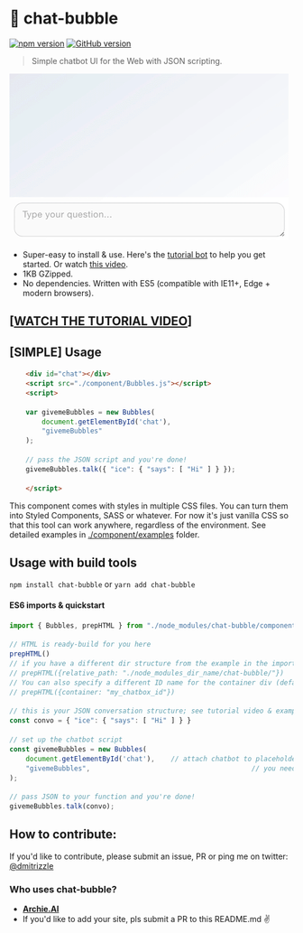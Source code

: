 # 💬 chat-bubble
[![npm version](https://badge.fury.io/js/chat-bubble.svg)](https://badge.fury.io/js/chat-bubble) 
[![GitHub version](https://badge.fury.io/gh/dmitrizzle%2Fchat-bubble.svg)](https://badge.fury.io/gh/dmitrizzle%2Fchat-bubble)

> Simple chatbot UI for the Web with JSON scripting.

![Screenshot](screenshot.gif?raw=true)

- Super-easy to install & use. Here's the [tutorial bot](https://dmitrizzle.github.io/chat-bubble/index.html) to help you get started. Or watch [this video](https://www.youtube.com/watch?v=fkJ935a7VSk).
- 1KB GZipped.
- No dependencies. Written with ES5 (compatible with IE11+, Edge + modern browsers).

## [[WATCH THE TUTORIAL VIDEO](https://www.youtube.com/watch?v=fkJ935a7VSk)]

## [SIMPLE] Usage
```html
	<div id="chat"></div>
	<script src="./component/Bubbles.js"></script>
	<script>

	var givemeBubbles = new Bubbles(
	    document.getElementById('chat'),
	    "givemeBubbles"
	);

	// pass the JSON script and you're done!
	givemeBubbles.talk({ "ice": { "says": [ "Hi" ] } });
	
	</script>
```
This component comes with styles in multiple CSS files. You can turn them into Styled Components, SASS or whatever. For now it's just vanilla CSS so that this tool can work anywhere, regardless of the environment. See detailed examples in [./component/examples](https://github.com/dmitrizzle/chat-bubble/tree/master/component/examples) folder.

## Usage with build tools
`npm install chat-bubble` or `yarn add chat-bubble`

#### ES6 imports & quickstart
```javascript
import { Bubbles, prepHTML } from "./node_modules/chat-bubble/component/Bubbles.js"

// HTML is ready-build for you here
prepHTML()
// if you have a different dir structure from the example in the import method above pass it as an option:
// prepHTML({relative_path: "./node_modules_dir_name/chat-bubble/"})
// You can also specify a different ID name for the container div (default is "chat"):
// prepHTML({container: "my_chatbox_id"})

// this is your JSON conversation structure; see tutorial video & examples for more info
const convo = { "ice": { "says": [ "Hi" ] } }

// set up the chatbot script
const givemeBubbles = new Bubbles(
	document.getElementById('chat'), 	// attach chatbot to placeholder above ^^
	"givemeBubbles",										// you need to pass the name of the constructor variable that evokes Bubble function here
);

// pass JSON to your function and you're done!
givemeBubbles.talk(convo);
```


## How to contribute:
If you'd like to contribute, please submit an issue, PR or ping me on twitter: [@dmitrizzle](https://twitter.com/dmitrizzle)

### Who uses chat-bubble?
- **[Archie.AI](https://www.archie.ai)**
- If you'd like to add your site, pls submit a PR to this README.md ✌️
